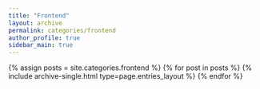```yaml
---
title: "Frontend"
layout: archive
permalink: categories/frontend
author_profile: true
sidebar_main: true
---
```



{% assign posts = site.categories.frontend %}
{% for post in posts %} {% include archive-single.html type=page.entries_layout %} {% endfor %}
